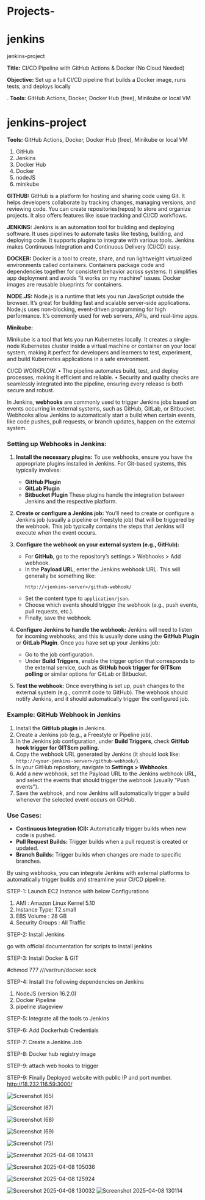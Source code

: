 # Projects-
# jenkins
jenkins-project

**Title:** CI/CD Pipeline with GitHub Actions & Docker (No Cloud Needed)

 
**Objective:** Set up a full CI/CD pipeline that builds a Docker image, runs tests, and deploys locally
 
 .
**Tools:** GitHub Actions, Docker, Docker Hub (free), Minikube or local VM 


 

 # jenkins-project

**Tools:** GitHub Actions, Docker, Docker Hub (free), Minikube or local VM 

1.	GitHub
2.	Jenkins
3.	Docker Hub
4.	Docker
5.	nodeJS
6.	minikube
  



**GITHUB:**
 GitHub is a platform for hosting and sharing code using Git. It helps developers collaborate by tracking changes, managing versions, and reviewing code. You can create repositories(repos) to store and organize projects. It also offers features like issue tracking and CI/CD workflows.

 
 


**JENKINS:**
Jenkins is an automation tool for building and deploying software. It uses pipelines to automate tasks like testing, building, and deploying code. It supports plugins to integrate with various tools. Jenkins makes Continuous Integration and Continuous Delivery (CI/CD) easy.




**DOCKER:**
Docker is a tool to create, share, and run lightweight virtualized environments called containers. Containers package code and dependencies together for consistent behavior across systems. It simplifies app deployment and avoids “it works on my machine” issues. Docker images are reusable blueprints for containers.




**NODE.JS:**
Node.js is a runtime that lets you run JavaScript outside the browser. It’s great for building fast and scalable server-side applications. Node.js uses non-blocking, event-driven programming for high performance. It’s commonly used for web servers, APIs, and real-time apps.


**Minikube:**

Minikube is a tool that lets you run Kubernetes locally. It creates a single-node Kubernetes cluster inside a virtual machine or container on your local system, making it perfect for developers and learners to test, experiment, and build Kubernetes applications in a safe environment.







CI/CD WORKFLOW:
•	The pipeline automates build, test, and deploy processes, making it efficient and reliable.
•	Security and quality checks are seamlessly integrated into the pipeline, ensuring every release is both secure and robust.



In Jenkins, **webhooks** are commonly used to trigger Jenkins jobs based on events occurring in external systems, such as GitHub, GitLab, or Bitbucket. Webhooks allow Jenkins to automatically start a build when certain events, like code pushes, pull requests, or branch updates, happen on the external system.

### Setting up Webhooks in Jenkins:

1. **Install the necessary plugins:**
   To use webhooks, ensure you have the appropriate plugins installed in Jenkins. For Git-based systems, this typically involves:
   - **GitHub Plugin**
   - **GitLab Plugin**
   - **Bitbucket Plugin**
   These plugins handle the integration between Jenkins and the respective platform.

2. **Create or configure a Jenkins job:**
   You’ll need to create or configure a Jenkins job (usually a pipeline or freestyle job) that will be triggered by the webhook. This job typically contains the steps that Jenkins will execute when the event occurs.

3. **Configure the webhook on your external system (e.g., GitHub):**
   - For **GitHub**, go to the repository’s settings > Webhooks > Add webhook.
   - In the **Payload URL**, enter the Jenkins webhook URL. This will generally be something like:  
     ```
     http://<jenkins-server>/github-webhook/
     ```
   - Set the content type to `application/json`.
   - Choose which events should trigger the webhook (e.g., push events, pull requests, etc.).
   - Finally, save the webhook.

4. **Configure Jenkins to handle the webhook:**
   Jenkins will need to listen for incoming webhooks, and this is usually done using the **GitHub Plugin** or **GitLab Plugin**. Once you have set up your Jenkins job:
   - Go to the job configuration.
   - Under **Build Triggers**, enable the trigger option that corresponds to the external service, such as **GitHub hook trigger for GITScm polling** or similar options for GitLab or Bitbucket.

5. **Test the webhook:**
   Once everything is set up, push changes to the external system (e.g., commit code to GitHub). The webhook should notify Jenkins, and it should automatically trigger the configured job.

### Example: GitHub Webhook in Jenkins

1. Install the **GitHub plugin** in Jenkins.
2. Create a Jenkins job (e.g., a Freestyle or Pipeline job).
3. In the Jenkins job configuration, under **Build Triggers**, check **GitHub hook trigger for GITScm polling**.
4. Copy the webhook URL generated by Jenkins (it should look like: `http://<your-jenkins-server>/github-webhook/`).
5. In your GitHub repository, navigate to **Settings > Webhooks**.
6. Add a new webhook, set the Payload URL to the Jenkins webhook URL, and select the events that should trigger the webhook (usually "Push events").
7. Save the webhook, and now Jenkins will automatically trigger a build whenever the selected event occurs on GitHub.

### Use Cases:
- **Continuous Integration (CI):** Automatically trigger builds when new code is pushed.
- **Pull Request Builds:** Trigger builds when a pull request is created or updated.
- **Branch Builds:** Trigger builds when changes are made to specific branches.

By using webhooks, you can integrate Jenkins with external platforms to automatically trigger builds and streamline your CI/CD pipeline.





STEP-1: Launch EC2 Instance with below Configurations
1.	AMI : Amazon Linux Kernel 5.10
2.	Instance Type: T2.small
3.	EBS Volume : 28 GB
4.	Security Groups : All Traffic


STEP-2: Install Jenkins

go with official documentation for scripts to install jenkins


STEP-3: Install Docker & GIT


#chmod 777 ///var/run/docker.sock



STEP-4: Install the following dependencies on Jenkins
1.	NodeJS (version 16.2.0)
2.  Docker Pipeline
3.  pipeline stageview


STEP-5: Integrate all the tools to Jenkins


STEP-6: Add Dockerhub Credentials


STEP-7: Create a Jenkins Job



STEP-8: Docker hub registry image


STEP-9: attach web hooks to trigger

STEP-9:   Finally Deployed website with public IP and port number.
http://18.232.116.59:3000/



![Screenshot (65)](https://github.com/user-attachments/assets/33d2d249-247b-438f-a614-7b6b8c687a79)



![Screenshot (67)](https://github.com/user-attachments/assets/0e21c5f1-ed13-46c7-9d34-7b6057d5d927)


![Screenshot (68)](https://github.com/user-attachments/assets/98eb4090-9229-406e-9e69-857309165e05)


![Screenshot (69)](https://github.com/user-attachments/assets/40e7b786-614a-4ca1-8301-cd8fac891750)










![Screenshot (75)](https://github.com/user-attachments/assets/5acbc124-abef-4a6a-a34e-030870d0e67d)



 
![Screenshot 2025-04-08 101431](https://github.com/user-attachments/assets/e73c6fdf-8157-4ec4-a76e-f99b7af1cc91) 



![Screenshot 2025-04-08 105036](https://github.com/user-attachments/assets/c54e5991-3fdd-488a-a679-295549ac8660) 




![Screenshot 2025-04-08 125924](https://github.com/user-attachments/assets/5c7bcf0c-952b-41ae-a718-43b828251d31)

![Screenshot 2025-04-08 130032](https://github.com/user-attachments/assets/0505ad1b-fcfa-4e2e-9d9b-2dee3992aedc)
![Screenshot 2025-04-08 130114](https://github.com/user-attachments/assets/f2eae3d0-b14b-4089-abca-871840d03abf)



